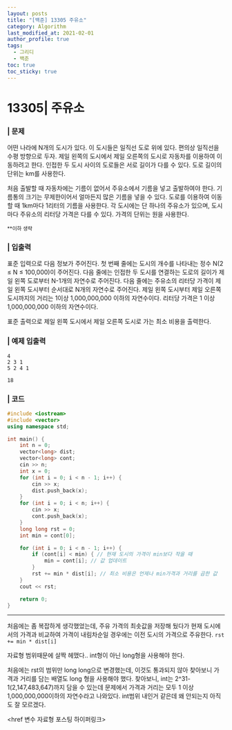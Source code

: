```yaml
---
layout: posts
title: "[백준] 13305 주유소"
category: Algorithm
last_modified_at: 2021-02-01
author_profile: true
tags:
  - 그리디
  - 백준
toc: true
toc_sticky: true
---
```


# 13305| 주유소


### | 문제
어떤 나라에 N개의 도시가 있다. 이 도시들은 일직선 도로 위에 있다. 편의상 일직선을 수평 방향으로 두자. 제일 왼쪽의 도시에서 제일 오른쪽의 도시로 자동차를 이용하여 이동하려고 한다. 인접한 두 도시 사이의 도로들은 서로 길이가 다를 수 있다. 도로 길이의 단위는 km를 사용한다.

처음 출발할 때 자동차에는 기름이 없어서 주유소에서 기름을 넣고 출발하여야 한다. 기름통의 크기는 무제한이어서 얼마든지 많은 기름을 넣을 수 있다. 도로를 이용하여 이동할 때 1km마다 1리터의 기름을 사용한다. 각 도시에는 단 하나의 주유소가 있으며, 도시 마다 주유소의 리터당 가격은 다를 수 있다. 가격의 단위는 원을 사용한다.

<small>**이하 생략</small>

### | 입출력
표준 입력으로 다음 정보가 주어진다. 첫 번째 줄에는 도시의 개수를 나타내는 정수 N(2 ≤ N ≤ 100,000)이 주어진다. 다음 줄에는 인접한 두 도시를 연결하는 도로의 길이가 제일 왼쪽 도로부터 N-1개의 자연수로 주어진다. 다음 줄에는 주유소의 리터당 가격이 제일 왼쪽 도시부터 순서대로 N개의 자연수로 주어진다. 제일 왼쪽 도시부터 제일 오른쪽 도시까지의 거리는 1이상 1,000,000,000 이하의 자연수이다. 리터당 가격은 1 이상 1,000,000,000 이하의 자연수이다.

표준 출력으로 제일 왼쪽 도시에서 제일 오른쪽 도시로 가는 최소 비용을 출력한다.

### | 예제 입출력
```
4
2 3 1
5 2 4 1
```

```
18
```

### | 코드
```C++
#include <iostream>
#include <vector>
using namespace std;

int main() {
	int n = 0;
	vector<long> dist;
	vector<long> cont;
	cin >> n;
	int x = 0;
	for (int i = 0; i < n - 1; i++) {
		cin >> x;
		dist.push_back(x);
	}
	for (int i = 0; i < n; i++) {
		cin >> x;
		cont.push_back(x);
	}
	long long rst = 0;
	int min = cont[0];

	for (int i = 0; i < n - 1; i++) {
		if (cont[i] < min) { // 현재 도시의 가격이 min보다 작을 때
			min = cont[i]; // 값 업데이트
		}
		rst += min * dist[i]; // 최소 비용은 언제나 min가격과 거리를 곱한 값
	}
	cout << rst;

	return 0;
}
```
-------

처음에는 좀 복잡하게 생각했었는데, 주유 가격의 최솟값을 저장해 뒀다가 현재 도시에서의 가격과 비교하여 가격이 내림차순일 경우에는 이전 도시의 가격으로 주유한다. ```rst += min * dist[i]```

자료형 범위때문에 살짝 헤맸다.. int형이 아닌 long형을 사용해야 한다.

처음에는 rst의 범위만 long long으로 변경했는데, 이것도 통과되지 않아 찾아보니 가격과 거리를 담는 배열도 long 형을 사용해야 했다.
찾아보니, int는 2^31-1(2,147,483,647)까지 담을 수 있는데 문제에서 가격과 거리는 모두 1 이상 1,000,000,000이하의 자연수라고 나와있다. int범위 내인거 같은데 왜 안되는지 아직도 잘 모르겠다.


<href 변수 자료형 포스팅 하이퍼링크>
